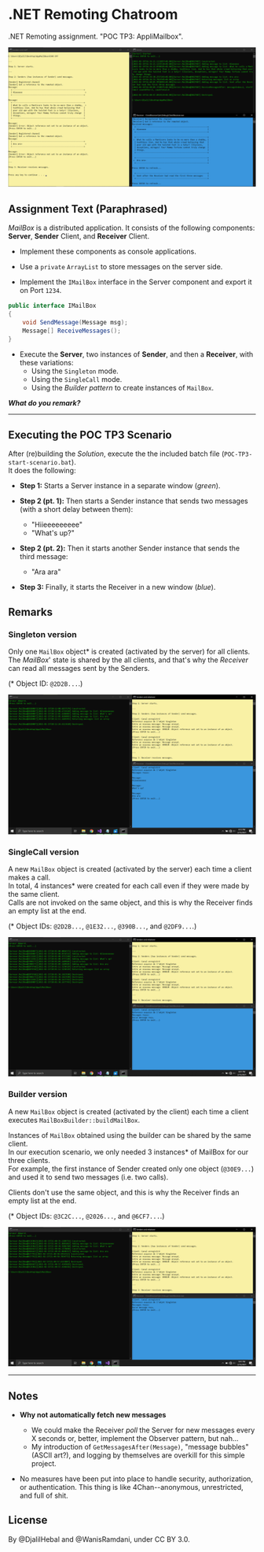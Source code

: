 # .NET Remoting Chatroom
.NET Remoting assignment. "POC TP3: AppliMailbox".

![Latest screenshot](./screenshots/screenshot-2021-02-19--Singleton.png)


## Assignment Text (Paraphrased)

_MailBox_ is a distributed application. It consists of the following components: **Server**, **Sender** Client, and **Receiver** Client.

- Implement these components as console applications.

- Use a `private` `ArrayList` to store messages on the server side.

- Implement the `IMailBox` interface in the Server component and export it on Port `1234`.
```cs
public interface IMailBox
{
    void SendMessage(Message msg);
    Message[] ReceiveMessages();
}
```

- Execute the **Server**, two instances of **Sender**, and then a **Receiver**, with these variations:
  * Using the `Singleton` mode.
  * Using the `SingleCall` mode.
  * Using the _Builder pattern_ to create instances of `MailBox`.

___What do you remark?___


---

## Executing the POC TP3 Scenario

After (re)building the _Solution_, execute the the included batch file (`POC-TP3-start-scenario.bat`).  
It does the following:

- **Step 1:** Starts a Server instance in a separate window (_green_).

- **Step 2 (pt. 1):** Then starts a Sender instance that sends two messages (with a short delay between them):
  * "Hiieeeeeeeee"
  * "What's up?"

- **Step 2 (pt. 2):** Then it starts another Sender instance that sends the third message:
  * "Ara ara"

- **Step 3:** Finally, it starts the Receiver in a new window (_blue_).


## Remarks

### Singleton version
Only one `MailBox` object\* is created (activated by the server) for all clients.  
The _MailBox_' state is shared by the all clients, and that's why the _Receiver_ can read all messages sent by the Senders.

(\* Object ID: `@2D2B...`.)

![](screenshots/screenshot-2021-02-15--Singleton.png)

### SingleCall version
A new `MailBox` object is created (activated by the server) each time a client makes a call.  
In total, 4 instances\* were created for each call even if they were made by the same client.  
Calls are not invoked on the same object, and this is why the Receiver finds an empty list at the end.

(\* Object IDs: `@2D2B...`, `@1E32...`, `@390B...`, and `@2DF9...`.)

![](screenshots/screenshot-2021-02-15--SingleCall.png)

### Builder version
A new `MailBox` object is created (activated by the client) each time a client executes `MailBoxBuilder::buildMailBox`.

Instances of `MailBox` obtained using the builder can be shared by the same client.  
In our execution scenario, we only needed 3 instances\* of MailBox for our three clients.  
For example, the first instance of Sender created only one object (`@30E9...`) and used it to send two messages (i.e. two calls).  

Clients don't use the same object, and this is why the Receiver finds an empty list at the end.

(\* Object IDs: `@3C2C...`, `@2026...`, and `@6CF7...`.)

![](screenshots/screenshot-2021-02-15--Builder.png)

---

## Notes

- **Why not automatically fetch new messages**
  * We could make the Receiver *poll* the Server for new messages every X seconds or, better, implement the Observer pattern, but nah...
  * My introduction of `GetMessagesAfter(Message)`, "message bubbles" (ASCII art?), and logging by themselves are overkill for this simple project.

- No measures have been put into place to handle security, authorization, or authentication.
  This thing is like 4Chan--anonymous, unrestricted, and full of shit.


## License

By @DjalilHebal and @WanisRamdani, under CC BY 3.0.
